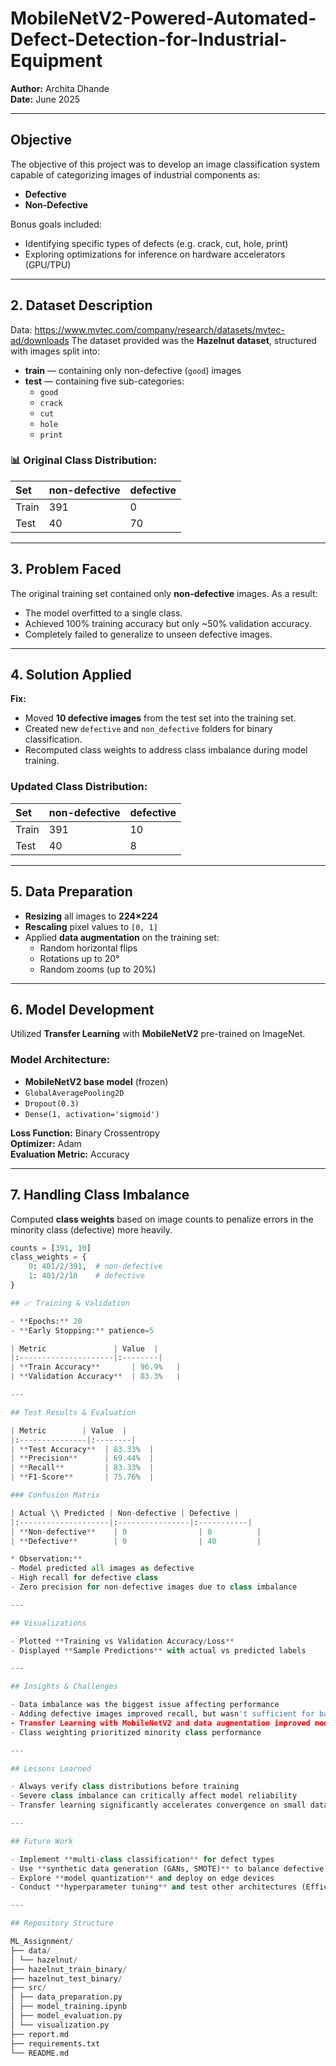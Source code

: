 # MobileNetV2-Powered-Automated-Defect-Detection-for-Industrial-Equipment

**Author:** Archita Dhande  
**Date:** June 2025  

---

## Objective

The objective of this project was to develop an image classification system capable of categorizing images of industrial components as:
- **Defective**
- **Non-Defective**

Bonus goals included:
- Identifying specific types of defects (e.g. crack, cut, hole, print)
- Exploring optimizations for inference on hardware accelerators (GPU/TPU)

---

## 2. Dataset Description
Data: https://www.mvtec.com/company/research/datasets/mvtec-ad/downloads
The dataset provided was the **Hazelnut dataset**, structured with images split into:
- **train** — containing only non-defective (`good`) images  
- **test** — containing five sub-categories:
  - `good`
  - `crack`
  - `cut`
  - `hole`
  - `print`

### 📊 Original Class Distribution:
| Set   | non-defective | defective |
|:------------|:----------------|:------------|
| Train | 391 | 0 |
| Test  | 40  | 70 |

---

## 3. Problem Faced

The original training set contained only **non-defective** images. As a result:
- The model overfitted to a single class.
- Achieved 100% training accuracy but only ~50% validation accuracy.
- Completely failed to generalize to unseen defective images.

---

## 4. Solution Applied

**Fix:**  
- Moved **10 defective images** from the test set into the training set.
- Created new `defective` and `non_defective` folders for binary classification.
- Recomputed class weights to address class imbalance during model training.

### Updated Class Distribution:
| Set   | non-defective | defective |
|:------------|:----------------|:------------|
| Train | 391 | 10 |
| Test  | 40  | 8 |

---

## 5. Data Preparation

- **Resizing** all images to **224×224**
- **Rescaling** pixel values to `[0, 1]`
- Applied **data augmentation** on the training set:
  - Random horizontal flips
  - Rotations up to 20°
  - Random zooms (up to 20%)

---

## 6. Model Development

Utilized **Transfer Learning** with **MobileNetV2** pre-trained on ImageNet.

### Model Architecture:
- **MobileNetV2 base model** (frozen)
- `GlobalAveragePooling2D`
- `Dropout(0.3)`
- `Dense(1, activation='sigmoid')`

**Loss Function:** Binary Crossentropy  
**Optimizer:** Adam  
**Evaluation Metric:** Accuracy  

---

## 7. Handling Class Imbalance

Computed **class weights** based on image counts to penalize errors in the minority class (defective) more heavily.

```python
counts = [391, 10]
class_weights = {
    0: 401/2/391,  # non-defective
    1: 401/2/10    # defective
}

## 📈 Training & Validation

- **Epochs:** 20  
- **Early Stopping:** patience=5  

| Metric               | Value  |
|:---------------------|:--------|
| **Train Accuracy**       | 96.9%   |
| **Validation Accuracy**  | 83.3%   |

---

## Test Results & Evaluation

| Metric        | Value  |
|:---------------|:--------|
| **Test Accuracy**  | 83.33%  |
| **Precision**      | 69.44%  |
| **Recall**         | 83.33%  |
| **F1-Score**       | 75.76%  |

### Confusion Matrix  

| Actual \\ Predicted | Non-defective | Defective |
|:--------------------|:----------------|:-----------|
| **Non-defective**    | 0                | 8          |
| **Defective**        | 0                | 40         |

* Observation:**  
- Model predicted all images as defective  
- High recall for defective class  
- Zero precision for non-defective images due to class imbalance  

---

## Visualizations

- Plotted **Training vs Validation Accuracy/Loss**
- Displayed **Sample Predictions** with actual vs predicted labels  

---

## Insights & Challenges

- Data imbalance was the biggest issue affecting performance  
- Adding defective images improved recall, but wasn't sufficient for balanced classification  
- Transfer Learning with MobileNetV2 and data augmentation improved model generalization  
- Class weighting prioritized minority class performance  

---

## Lessons Learned

- Always verify class distributions before training  
- Severe class imbalance can critically affect model reliability  
- Transfer learning significantly accelerates convergence on small datasets  

---

## Future Work

- Implement **multi-class classification** for defect types  
- Use **synthetic data generation (GANs, SMOTE)** to balance defective samples  
- Explore **model quantization** and deploy on edge devices  
- Conduct **hyperparameter tuning** and test other architectures (EfficientNet, ResNet)

---

## Repository Structure

ML_Assignment/
├── data/
│ └── hazelnut/
├── hazelnut_train_binary/
├── hazelnut_test_binary/
├── src/
│ ├── data_preparation.py
│ ├── model_training.ipynb
│ ├── model_evaluation.py
│ └── visualization.py
├── report.md
├── requirements.txt
└── README.md
